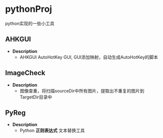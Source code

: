 # pythonProj
python实现的一些小工具

## AHKGUI

   - **Description**
      - AHKGUI AutoHotKey GUI, GUI添加映射，自动生成AutoHotKey的脚本

## ImageCheck

   - **Description**
      - 图像查重，将扫描sourceDir中所有图片，提取出不重复的图片到TargetDir目录中
      
## PyReg

   - **Description**
      - Python **正则表达式** 文本替换工具
